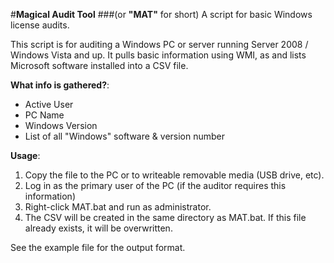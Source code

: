 #**Magical Audit Tool**
###(or **"MAT"** for short)
A script for basic Windows license audits.

This script is for auditing a Windows PC or server running Server 2008 / Windows Vista and up. It pulls basic information using WMI, as and lists Microsoft software installed into a CSV file.

**What info is gathered?**:

- Active User
- PC Name
- Windows Version
- List of all "Windows" software & version number

**Usage**:

1. Copy the file to the PC or to writeable removable media (USB drive, etc).
2. Log in as the primary user of the PC (if the auditor requires this information)
3. Right-click MAT.bat and run as administrator.
4. The CSV will be created in the same directory as MAT.bat. If this file already exists, it will be overwritten.

See the example file for the output format.
